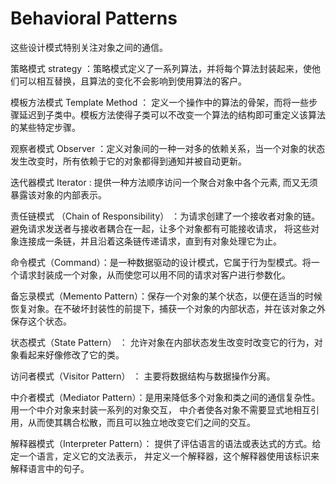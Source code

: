 ﻿# Behavioral Patterns
这些设计模式特别关注对象之间的通信。

策略模式 strategy ：策略模式定义了一系列算法，并将每个算法封装起来，使他们可以相互替换，且算法的变化不会影响到使用算法的客户。

模板方法模式 Template Method ： 定义一个操作中的算法的骨架，而将一些步骤延迟到子类中。模板方法使得子类可以不改变一个算法的结构即可重定义该算法的某些特定步骤。

观察者模式 Observer ：定义对象间的一种一对多的依赖关系，当一个对象的状态发生改变时，所有依赖于它的对象都得到通知并被自动更新。

迭代器模式 Iterator  : 提供一种方法顺序访问一个聚合对象中各个元素, 而又无须暴露该对象的内部表示。

责任链模式 （Chain of Responsibility） ：为请求创建了一个接收者对象的链。避免请求发送者与接收者耦合在一起，让多个对象都有可能接收请求，
	将这些对象连接成一条链，并且沿着这条链传递请求，直到有对象处理它为止。

命令模式（Command）：是一种数据驱动的设计模式，它属于行为型模式。将一个请求封装成一个对象，从而使您可以用不同的请求对客户进行参数化。

备忘录模式（Memento Pattern）：保存一个对象的某个状态，以便在适当的时候恢复对象。在不破坏封装性的前提下，捕获一个对象的内部状态，并在该对象之外保存这个状态。

状态模式（State Pattern） ： 允许对象在内部状态发生改变时改变它的行为，对象看起来好像修改了它的类。

访问者模式（Visitor Pattern） ： 主要将数据结构与数据操作分离。

中介者模式（Mediator Pattern）：是用来降低多个对象和类之间的通信复杂性。 用一个中介对象来封装一系列的对象交互，
	中介者使各对象不需要显式地相互引用，从而使其耦合松散，而且可以独立地改变它们之间的交互。

解释器模式（Interpreter Pattern）： 提供了评估语言的语法或表达式的方式。给定一个语言，定义它的文法表示，
	并定义一个解释器，这个解释器使用该标识来解释语言中的句子。
